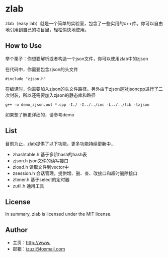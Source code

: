 # zlab
zlab（easy lab）就是一个简单的实验室，包含了一些实用的c++库。你可以自由地引用到自己的项目里，轻松愉快地使用。

## How to Use
举个栗子：你想要解析或者构造一个json文件，你可以使用zlab中的zjson

在代码中，你需要包含zjson的头文件
```
#include "zjson.h"
```

在编译时，你需要加入zjson的头文件路径。另外由于zjson是对jsoncpp进行了二次封装，所以还需要加入zjson的静态库和路径
```
g++ -o demo_zjson.out *.cpp -I./ -I../../inc -L../../lib -lzjson
```
如果想了解更详细的，请参考demo

## List
目前为止，zlab提供了以下功能，更多功能持续更新中...
* zhashtable.h   基于多阶hash的hash表
* zjson.h  json文件的读写接口
* zload.h  读取文件到vector中
* zsession.h  会话管理，提供增、删、查、改接口和超时删除接口
* ztimer.h  基于select的定时器
* zutil.h  通用工具

## License
In summary, zlab is licensed under the MIT license.

## Author
* 主页：<http://www.>
* 邮箱：izuzi@foxmail.com